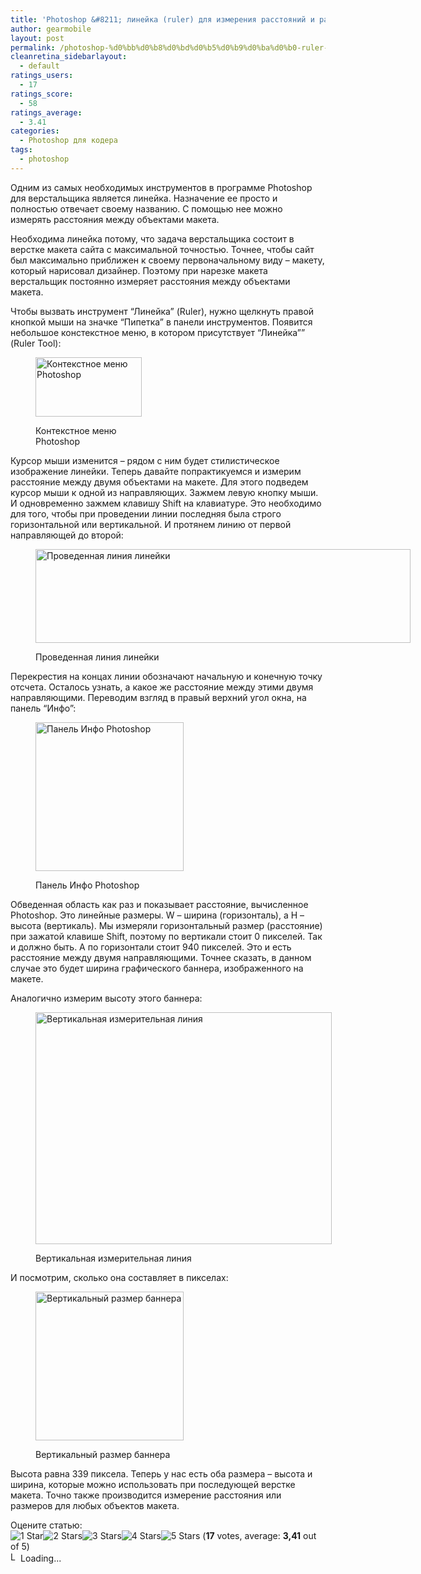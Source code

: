```yaml
---
title: 'Photoshop &#8211; линейка (ruler) для измерения расстояний и размеров объектов на макете'
author: gearmobile
layout: post
permalink: /photoshop-%d0%bb%d0%b8%d0%bd%d0%b5%d0%b9%d0%ba%d0%b0-ruler-%d0%b4%d0%bb%d1%8f-%d0%b8%d0%b7%d0%bc%d0%b5%d1%80%d0%b5%d0%bd%d0%b8%d1%8f-%d1%80%d0%b0%d1%81%d1%81%d1%82%d0%be%d1%8f%d0%bd%d0%b8%d0%b9/
cleanretina_sidebarlayout:
  - default
ratings_users:
  - 17
ratings_score:
  - 58
ratings_average:
  - 3.41
categories:
  - Photoshop для кодера
tags:
  - photoshop
---
```

Одним из самых необходимых инструментов в программе Photoshop для верстальщика является линейка. Назначение ее просто и полностью отвечает своему названию. С помощью нее можно измерять расстояния между объектами макета.

Необходима линейка потому, что задача верстальщика состоит в верстке макета сайта с максимальной точностью. Точнее, чтобы сайт был максимально приближен к своему первоначальному виду &#8211; макету, который нарисовал дизайнер. Поэтому при нарезке макета верстальщик постоянно измеряет расстояния между объектами макета.

Чтобы вызвать инструмент &#8220;Линейка&#8221; (Ruler), нужно щелкнуть правой кнопкой мыши на значке &#8220;Пипетка&#8221; в панели инструментов. Появится небольшое констекстное меню, в котором присутствует &#8220;Линейка&#8221;&#8221; (Ruler Tool):<figure id="attachment_211" style="width: 170px;" class="wp-caption aligncenter">

[<img src="http://localhost:7788/third/wp-content/uploads/2013/10/ruler-context-menu.png" alt="Контекстное меню Photoshop" width="170" height="95" class="size-full wp-image-211" />][1]<figcaption class="wp-caption-text">Контекстное меню Photoshop</figcaption></figure> 

Курсор мыши изменится &#8211; рядом с ним будет стилистическое изображение линейки. Теперь давайте попрактикуемся и измерим расстояние между двумя объектами на макете. Для этого подведем курсор мыши к одной из направляющих. Зажмем левую кнопку мыши. И одновременно зажмем клавишу Shift на клавиатуре. Это необходимо для того, чтобы при проведении линии последняя была строго горизонтальной или вертикальной. И протянем линию от первой направляющей до второй:<figure id="attachment_212" style="width: 600px;" class="wp-caption aligncenter">

[<img src="http://localhost:7788/third/wp-content/uploads/2013/10/line-ruler-600x150.png" alt="Проведенная линия линейки" width="600" height="150" class="size-medium wp-image-212" />][2]<figcaption class="wp-caption-text">Проведенная линия линейки</figcaption></figure> 

Перекрестия на концах линии обозначают начальную и конечную точку отсчета. Осталось узнать, а какое же расстояние между этими двумя направляющими. Переводим взгляд в правый верхний угол окна, на панель &#8220;Инфо&#8221;:<figure id="attachment_213" style="width: 237px;" class="wp-caption aligncenter">

[<img src="http://localhost:7788/third/wp-content/uploads/2013/10/panel-info.png" alt="Панель Инфо Photoshop" width="237" height="238" class="size-full wp-image-213" />][3]<figcaption class="wp-caption-text">Панель Инфо Photoshop</figcaption></figure> 

Обведенная область как раз и показывает расстояние, вычисленное Photoshop. Это линейные размеры. W &#8211; ширина (горизонталь), а H &#8211; высота (вертикаль). Мы измеряли горизонтальный размер (расстояние) при зажатой клавише Shift, поэтому по вертикали стоит 0 пикселей. Так и должно быть. А по горизонтали стоит 940 пикселей. Это и есть расстояние между двумя направляющими. Точнее сказать, в данном случае это будет ширина графического баннера, изображенного на макете.

Аналогично измерим высоту этого баннера:<figure id="attachment_214" style="width: 474px;" class="wp-caption aligncenter">

[<img src="http://localhost:7788/third/wp-content/uploads/2013/10/vertical-line-ruler.png" alt="Вертикальная измерительная линия" width="474" height="371" class="size-full wp-image-214" />][4]<figcaption class="wp-caption-text">Вертикальная измерительная линия</figcaption></figure> 

И посмотрим, сколько она составляет в пикселах:<figure id="attachment_215" style="width: 237px;" class="wp-caption aligncenter">

[<img src="http://localhost:7788/third/wp-content/uploads/2013/10/vertical-size.png" alt="Вертикальный размер баннера" width="237" height="238" class="size-full wp-image-215" />][5]<figcaption class="wp-caption-text">Вертикальный размер баннера</figcaption></figure> 

Высота равна 339 пиксела. Теперь у нас есть оба размера &#8211; высота и ширина, которые можно использовать при последующей верстке макета. Точно также производится измерение расстояния или размеров для любых объектов макета.

Оцените статью:  
<span id="post-ratings-208" class="post-ratings" data-nonce="a25a7a0bea"><img id="rating_208_1" src="http://localhost:7788/third/wp-content/plugins/wp-postratings/images/stars_crystal/rating_on.gif" alt="1 Star" title="1 Star" onmouseover="current_rating(208, 1, '1 Star');" onmouseout="ratings_off(3.4, 4, 0);" onclick="rate_post();" onkeypress="rate_post();" style="cursor: pointer; border: 0px;" /><img id="rating_208_2" src="http://localhost:7788/third/wp-content/plugins/wp-postratings/images/stars_crystal/rating_on.gif" alt="2 Stars" title="2 Stars" onmouseover="current_rating(208, 2, '2 Stars');" onmouseout="ratings_off(3.4, 4, 0);" onclick="rate_post();" onkeypress="rate_post();" style="cursor: pointer; border: 0px;" /><img id="rating_208_3" src="http://localhost:7788/third/wp-content/plugins/wp-postratings/images/stars_crystal/rating_on.gif" alt="3 Stars" title="3 Stars" onmouseover="current_rating(208, 3, '3 Stars');" onmouseout="ratings_off(3.4, 4, 0);" onclick="rate_post();" onkeypress="rate_post();" style="cursor: pointer; border: 0px;" /><img id="rating_208_4" src="http://localhost:7788/third/wp-content/plugins/wp-postratings/images/stars_crystal/rating_half.gif" alt="4 Stars" title="4 Stars" onmouseover="current_rating(208, 4, '4 Stars');" onmouseout="ratings_off(3.4, 4, 0);" onclick="rate_post();" onkeypress="rate_post();" style="cursor: pointer; border: 0px;" /><img id="rating_208_5" src="http://localhost:7788/third/wp-content/plugins/wp-postratings/images/stars_crystal/rating_off.gif" alt="5 Stars" title="5 Stars" onmouseover="current_rating(208, 5, '5 Stars');" onmouseout="ratings_off(3.4, 4, 0);" onclick="rate_post();" onkeypress="rate_post();" style="cursor: pointer; border: 0px;" /> (<strong>17</strong> votes, average: <strong>3,41</strong> out of 5)<br /><span class="post-ratings-text" id="ratings_208_text"></span></span><span id="post-ratings-208-loading" class="post-ratings-loading"> <img src="http://localhost:7788/third/wp-content/plugins/wp-postratings/images/loading.gif" width="16" height="16" alt="Loading..." title="Loading..." class="post-ratings-image" />Loading...</span>

 [1]: http://localhost:7788/third/wp-content/uploads/2013/10/ruler-context-menu.png
 [2]: http://localhost:7788/third/wp-content/uploads/2013/10/line-ruler.png
 [3]: http://localhost:7788/third/wp-content/uploads/2013/10/panel-info.png
 [4]: http://localhost:7788/third/wp-content/uploads/2013/10/vertical-line-ruler.png
 [5]: http://localhost:7788/third/wp-content/uploads/2013/10/vertical-size.png
